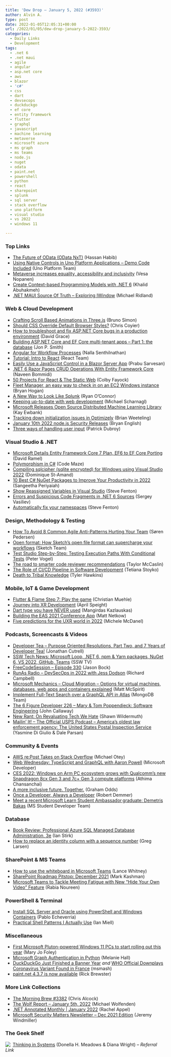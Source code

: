 ```yaml
---
title: 'Dew Drop – January 5, 2022 (#3593)'
author: Alvin A.
type: post
date: 2022-01-05T12:05:31+00:00
url: /2022/01/05/dew-drop-january-5-2022-3593/
categories:
  - Daily Links
  - Development
tags:
  - .net 6
  - .net maui
  - agile
  - angular
  - asp.net core
  - aws
  - blazor
  - 'c#'
  - css
  - dart
  - devsecops
  - duckduckgo
  - ef core
  - entity framework
  - flutter
  - graphql
  - javascript
  - machine learning
  - metaverse
  - microsoft azure
  - ms graph
  - ms teams
  - node.js
  - nuget
  - odata
  - paint.net
  - powershell
  - python
  - react
  - sharepoint
  - splunk
  - sql server
  - stack overflow
  - uno platform
  - visual studio
  - vs 2022
  - windows 11

---
```

### <a name="top"></a>Top Links

  * <a href="https://devblogs.microsoft.com/odata/the-future-of-odata-odata-nxt/?WT.mc_id=DOP-MVP-4025064" target="_blank" rel="noopener">The Future of OData (OData NxT)</a> (Hassan Habib)
  * <a href="https://platform.uno/blog/using-native-controls-in-uno-platform-applications-demo-code-included/" target="_blank" rel="noopener">Using Native Controls in Uno Platform Applications – Demo Code Included</a> (Uno Platform Team)
  * <a href="https://mymetaverseday.com/2022/01/04/accessibility/" target="_blank" rel="noopener">Metaverse increases equality, accessibility and inclusivity</a> (Vesa Nopanen)
  * <a href="https://khalidabuhakmeh.com/create-context-based-programming-models-with-dotnet-6" target="_blank" rel="noopener">Create Context-based Programming Models with .NET 6</a> (Khalid Abuhakmeh)
  * <a href="https://michaelridland.com/net-maui/net-maui-source-of-truth-exploring-iwindow/" target="_blank" rel="noopener">.NET MAUI Source Of Truth – Exploring IWindow</a> (Michael Ridland)



### <a name="web"></a>Web & Cloud Development

  * <a href="https://tympanus.net/codrops/2022/01/05/crafting-scroll-based-animations-in-three-js/" target="_blank" rel="noopener">Crafting Scroll Based Animations in Three.js</a> (Bruno Simon)
  * <a href="https://css-tricks.com/should-css-override-default-styles/" target="_blank" rel="noopener">Should CSS Override Default Browser Styles?</a> (Chris Coyier)
  * <a href="https://www.roundthecode.com/dotnet/how-to-troubleshoot-and-fix-asp-net-core-bugs-in-a-production-environment" target="_blank" rel="noopener">How to troubleshoot and fix ASP.NET Core bugs in a production environment</a> (David Grace)
  * <a href="https://www.thereformedprogrammer.net/building-asp-net-core-and-ef-core-multi-tenant-apps-part1-the-database/" target="_blank" rel="noopener">Building ASP.NET Core and EF Core multi-tenant apps – Part 1: the database</a> (Jon P. Smith)
  * <a href="https://dzone.com/articles/angular-for-workflow-processes" target="_blank" rel="noopener">Angular for Workflow Processes</a> (Nalla Senthilnathan)
  * <a href="https://reactjs.org/tutorial/tutorial.html" target="_blank" rel="noopener">Tutorial: Intro to React</a> (React Team)
  * <a href="https://www.syncfusion.com/blogs/post/easily-use-a-javascript-control-in-a-blazor-server-app.aspx" target="_blank" rel="noopener">Easily Use a JavaScript Control in a Blazor Server App</a> (Prabu Sarvesan)
  * <a href="https://www.learmoreseekmore.com/2022/01/dotnet6-razor-pages-crud-operations-with-entity-frameworkcore.html" target="_blank" rel="noopener">.NET 6 Razor Pages CRUD Operations With Entity Framework Core</a> (Naveen Bommidi)
  * <a href="https://50reactprojects.com/" target="_blank" rel="noopener">50 Projects For React & The Static Web</a> (Colby Fayock)
  * <a href="https://nodogmablog.bryanhogan.net/2022/01/fleet-manager-an-easy-way-to-check-in-on-an-ec2-windows-instance/" target="_blank" rel="noopener">Fleet Manager, an easy way to check in on an EC2 Windows instance</a> (Bryan Hogan)
  * <a href="https://www.splunk.com/en_us/blog/platform/a-new-way-to-look-like-splunk.html" target="_blank" rel="noopener">A New Way to Look Like Splunk</a> (Ryan O&#8217;Connor)
  * <a href="https://justmarkup.com/notes/2022-01-04-keeping-up-to-date-with-the-web/" target="_blank" rel="noopener">Keeping up-to-date with web development</a> (Michael Scharnagl)
  * <a href="http://www.i-programmer.info/news/105-artificial-intelligence/15117-microsoft-releases-open-source-distributed-machine-learning-library.html" target="_blank" rel="noopener">Microsoft Releases Open Source Distributed Machine Learning Library</a> (Kay Ewbank)
  * <a href="https://www.getadigital.com/blog/tracking-down-initialization-issues-in-optimizely" target="_blank" rel="noopener">Tracking down initialization issues in Optimizely</a> (Brian Weeteling)
  * <a href="https://nodejs.org/en/blog/vulnerability/jan-2022-security-releases" target="_blank" rel="noopener">January 10th 2022 node.js Security Releases</a> (Bryan English)
  * <a href="https://dubroy.com/blog/three-ways-of-handling-user-input" target="_blank" rel="noopener">Three ways of handling user input</a> (Patrick Dubroy)



### <a name="dotnet"></a>Visual Studio & .NET

  * <a href="https://visualstudiomagazine.com/articles/2022/01/04/ef7-plan-guidance.aspx" target="_blank" rel="noopener">Microsoft Details Entity Framework Core 7 Plan, EF6 to EF Core Porting</a> (David Ramel)
  * <a href="https://code-maze.com/csharp-polymorphism/" target="_blank" rel="noopener">Polymorphism in C#</a> (Code Maze)
  * <a href="https://www.domstamand.com/compiling-sqlcipher-sqlite-encrypted-for-windows-using-visual-studio-2022/" target="_blank" rel="noopener">Compiling sqlcipher (sqlite encrypted) for Windows using Visual Studio 2022</a> (Dominique St-Amand)
  * <a href="https://www.syncfusion.com/blogs/post/10-best-c-nuget-packages-to-improve-your-productivity-in-2022.aspx" target="_blank" rel="noopener">10 Best C# NuGet Packages to Improve Your Productivity in 2022</a> (Sangeetha Periyaiah)
  * <a href="https://www.stevefenton.co.uk/2022/01/show-reassigned-variables-in-visual-studio/" target="_blank" rel="noopener">Show Reassigned Variables in Visual Studio</a> (Steve Fenton)
  * <a href="https://dzone.com/articles/errors-and-suspicious-code-fragments-in-net-6-sour" target="_blank" rel="noopener">Errors and Suspicious Code Fragments in .NET 6 Sources</a> (Sergey Vasiliev)
  * <a href="https://www.stevefenton.co.uk/2022/01/automatically-fix-your-namespaces/" target="_blank" rel="noopener">Automatically fix your namespaces</a> (Steve Fenton)



### <a name="design"></a>Design, Methodology & Testing

  * <a href="https://dzone.com/articles/how-to-avoid-8-common-agile-anti-patterns-hurting" target="_blank" rel="noopener">How To Avoid 8 Common Agile Anti-Patterns Hurting Your Team</a> (Søren Pedersen)
  * <a href="https://www.sketch.com/blog/2022/01/04/open-format-can-supercharge-your-workflow/" target="_blank" rel="noopener">Open format: How Sketch’s open file format can supercharge your workflows</a> (Sketch Team)
  * <a href="https://www.telerik.com/blogs/test-studio-step-by-step-testing-execution-paths-conditional-tests" target="_blank" rel="noopener">Test Studio Step-by-Step: Testing Execution Paths With Conditional Tests</a> (Peter Vogel)
  * <a href="https://about.gitlab.com/blog/2022/01/04/the-road-to-smarter-code-reviewer-recommendations/" target="_blank" rel="noopener">The road to smarter code reviewer recommendations</a> (Taylor McCaslin)
  * <a href="https://dzone.com/articles/the-role-of-cicd-pipeline-in-software-development" target="_blank" rel="noopener">The Role of CI/CD Pipeline in Software Development</a> (Tetiana Stoyko)
  * <a href="https://dzone.com/articles/death-to-tribal-knowledge" target="_blank" rel="noopener">Death to Tribal Knowledge</a> (Tyler Hawkins)



### <a name="mobile"></a>Mobile, IoT & Game Development

  * <a href="https://medium.com/flutter-community/flutter-flame-step-7-play-the-game-1eb4f0dc0299?source=rss----86fb29d7cc6a---4" target="_blank" rel="noopener">Flutter & Flame Step 7: Play the game</a> (Christian Muehle)
  * <a href="https://techcommunity.microsoft.com/t5/mixed-reality-blog/journey-into-xr-development/ba-p/3051948?WT.mc_id=DOP-MVP-4025064" target="_blank" rel="noopener">Journey into XR Development</a> (April Speight)
  * <a href="https://medium.com/flutter-community/dart-type-you-have-never-used-b5c63847b4e0?source=rss----86fb29d7cc6a---4" target="_blank" rel="noopener">Dart type you have NEVER used</a> (Mangirdas Kazlauskas)
  * <a href="https://ionicframework.com/blog/building-the-eas-2021-conference-app/" target="_blank" rel="noopener">Building the EAS 2021 Conference App</a> (Matt Netkow)
  * <a href="https://medium.com/uxr-microsoft/five-predictions-for-the-uxr-world-in-2022-3833c5e98a46?source=rss----59751c8587e8---4" target="_blank" rel="noopener">Five predictions for the UXR world in 2022</a> (Michele McDanel)



### <a name="podcasts"></a>Podcasts, Screencasts & Videos

  * <a href="http://www.developertea.com" target="_blank" rel="noopener">Developer Tea &#8211; Purpose Oriented Resolutions, Part Two, and 7 Years of Developer Tea!</a> (Jonathan Cutrell)
  * <a href="http://www.youtube.com/watch?v=FYfK4g7bz94" target="_blank" rel="noopener">SSW Tech News: Microsoft Loop, .NET 6, npm & Yarn packages, NuGet 6, VS 2022, GitHub, Teams</a> (SSW TV)
  * <a href="http://www.youtube.com/watch?v=jwFepebvG3A" target="_blank" rel="noopener">FreeCodeSession &#8211; Episode 330</a> (Jason Bock)
  * <a href="https://runasradio.com/Shows/Show/809" target="_blank" rel="noopener">RunAs Radio &#8211; DevSecOps in 2022 with Jess Dodson</a> (Richard Campbell)
  * <a href="http://www.youtube.com/watch?v=cs8TyED7SEM" target="_blank" rel="noopener">Microsoft Mechanics &#8211; Cloud Migration &#8211; Options for virtual machines, databases, web apps and containers explained</a> (Matt McSpirit)
  * <a href="http://www.youtube.com/watch?v=sob2i5LLhro" target="_blank" rel="noopener">Implement Full-Text Search over a GraphQL API in Atlas</a> (MongoDB Team)
  * <a href="https://6figuredev.com/podcast/226-mary-tom-poppendieck-software-engineering/" target="_blank" rel="noopener">The 6 Figure Developer 226 – Mary & Tom Poppendieck: Software Engineering</a> (John Callaway)
  * <a href="https://wildermuth.com/2022/01/05/new-rant-on-reevaluating-tech-we-hate/" target="_blank" rel="noopener">New Rant: On Revaluating Tech We Hate</a> (Shawn Wildermuth)
  * <a href="https://usps-mailin-it.simplecast.com/episodes/americas-oldest-law-enforcement-agency-the-united-states-postal-inspection-service" target="_blank" rel="noopener">Mailin’ It! &#8211; The Official USPS Podcast &#8211; America’s oldest law enforcement agency: The United States Postal Inspection Service</a> (Yasmine Di Giulio & Dale Parsan)



### <a name="events"></a>Community & Events

  * <a href="https://petri.com/aws-repost-takes-on-stack-overflow" target="_blank" rel="noopener">AWS re:Post Takes on Stack Overflow</a> (Michael Otey)
  * <a href="http://www.youtube.com/watch?v=WjFspnutTtI" target="_blank" rel="noopener">Web Wednesday: TypeScript and GraphQL with Aaron Powell</a> (Microsoft Developer)
  * <a href="https://blogs.windows.com/windowsexperience/2022/01/04/ces-2022-windows-on-arm-pc-ecosystem-grows-with-qualcomms-new-snapdragon-8cx-gen-3-and-7c-gen-3-compute-platforms/?WT.mc_id=WD-MVP-4025064" target="_blank" rel="noopener">CES 2022: Windows on Arm PC ecosystem grows with Qualcomm’s new Snapdragon 8cx Gen 3 and 7c+ Gen 3 compute platforms</a> (Athima Chansanchai)
  * <a href="https://blog.scottlogic.com/2022/01/04/a-more-inclusive-future-together.html" target="_blank" rel="noopener">A more inclusive future. Together.</a> (Graham Odds)
  * <a href="https://blog.jetbrains.com/team/2022/01/05/once-a-developer-always-a-developer/" target="_blank" rel="noopener">Once a Developer, Always a Developer</a> (Robert Demmer)
  * <a href="https://techcommunity.microsoft.com/t5/student-developer-blog/meet-a-recent-microsoft-learn-student-ambassador-graduate/ba-p/3050737?WT.mc_id=DOP-MVP-4025064" target="_blank" rel="noopener">Meet a recent Microsoft Learn Student Ambassador graduate: Demetris Bakas</a> (MS Student Developer Team)



### <a name="sql"></a>Database

  * <a href="http://www.i-programmer.info/bookreviews/114-cloud-computing/15121-professional-azure-sql-managed-database-administration-3e.html" target="_blank" rel="noopener">Book Review: Professional Azure SQL Managed Database Administration, 3e</a> (Ian Stirk)
  * <a href="https://www.red-gate.com/simple-talk/databases/sql-server/learn/how-replace-identity-column-sequence-number/" target="_blank" rel="noopener">How to replace an identity column with a sequence number</a> (Greg Larsen)



### <a name="sp"></a>SharePoint & MS Teams

  * <a href="https://www.techrepublic.com/article/how-to-use-the-whiteboard-in-microsoft-teams/#ftag=RSS56d97e7" target="_blank" rel="noopener">How to use the whiteboard in Microsoft Teams</a> (Lance Whitney)
  * <a href="https://techcommunity.microsoft.com/t5/microsoft-sharepoint-blog/sharepoint-roadmap-pitstop-december-2021/ba-p/3050059?WT.mc_id=DOP-MVP-4025064" target="_blank" rel="noopener">SharePoint Roadmap Pitstop: December 2021</a> (Mark Kashman)
  * <a href="https://petri.com/microsoft-teams-meeting-fatigue-hide-your-own-video" target="_blank" rel="noopener">Microsoft Teams to Tackle Meeting Fatigue with New “Hide Your Own Video” Feature</a> (Rabia Noureen)



### <a name="ps"></a>PowerShell & Terminal

  * <a href="https://www.mssqltips.com/sqlservertip/7093/install-sql-server-install-oracle-powershell-windows-containers/" target="_blank" rel="noopener">Install SQL Server and Oracle using PowerShell and Windows Containers</a> (Pablo Echeverria)
  * <a href="https://zwischenzugs.com/2022/01/04/practical-shell-patterns-i-actually-use/" target="_blank" rel="noopener">Practical Shell Patterns I Actually Use</a> (Ian Miell)



### <a name="misc"></a>Miscellaneous

  * <a href="https://www.zdnet.com/article/first-microsoft-pluton-powered-windows-11-pcs-start-rolling-out-this-year/#ftag=RSSbaffb68" target="_blank" rel="noopener">First Microsoft Pluton-powered Windows 11 PCs to start rolling out this year</a> (Mary Jo Foley)
  * <a href="https://www.codeproject.com/Articles/5318952/Microsoft-Graph-Authentication-in-Python" target="_blank" rel="noopener">Microsoft Graph Authentication in Python</a> (Melanie Hall)
  * <a href="https://yro.slashdot.org/story/22/01/04/1649221/duckduckgo-just-finished-a-banner-year?utm_source=rss1.0mainlinkanon&utm_medium=feed" target="_blank" rel="noopener">DuckDuckGo Just Finished a Banner Year</a> _and_ <a href="https://science.slashdot.org/story/22/01/04/1953258/who-official-downplays-coronavirus-variant-found-in-france?utm_source=rss1.0mainlinkanon&utm_medium=feed" target="_blank" rel="noopener">WHO Official Downplays Coronavirus Variant Found in France</a> (msmash)
  * <a href="https://blog.getpaint.net/2022/01/04/paint-net-4-3-7-is-now-available/" target="_blank" rel="noopener">paint.net 4.3.7 is now available</a> (Rick Brewster)



### <a name="links"></a>More Link Collections

  * <a href="https://blog.cwa.me.uk/2022/01/05/the-morning-brew-3382/" target="_blank" rel="noopener">The Morning Brew #3382</a> (Chris Alcock)
  * <a href="https://michael-wolfenden.github.io/2022/01/05/january-5th-2022/" target="_blank" rel="noopener">The Wolf Report &#8211; January 5th, 2022</a> (Michael Wolfenden)
  * <a href="https://blog.jetbrains.com/dotnet/2022/01/04/net-annotated-monthly-january-2022/" target="_blank" rel="noopener">.NET Annotated Monthly | January 2022</a> (Rachel Appel)
  * <a href="https://techcommunity.microsoft.com/t5/healthcare-and-life-sciences/microsoft-security-matters-newsletter-dec-2021-edition/ba-p/3051826?WT.mc_id=DOP-MVP-4025064" target="_blank" rel="noopener">Microsoft Security Matters Newsletter – Dec 2021 Edition</a> (Jeremy Windmiller)



### <a name="shelf"></a>The Geek Shelf

<a href="https://www.amazon.com/dp/1603580557/?tag=amavin-20" target="_blank" rel="noopener"><img decoding="async" align="left" style="border: 0px currentcolor; border-image: none; float: left; display: inline; background-image: none;" src="https://m.media-amazon.com/images/I/41TJRhugQJL._SS135_.jpg" border="0" /></a>&nbsp;<a href="https://www.amazon.com/dp/1603580557/?tag=amavin-20" target="_blank" rel="noopener">Thinking in Systems</a> (Donella H. Meadows & Diana Wright) _&#8211; Referral Link_